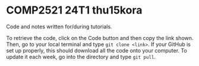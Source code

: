 # COMP2521 24T1 thu15kora

Code and notes written for/during tutorials.

To retrieve the code, click on the Code button and then copy the link shown. Then, go to your local terminal and type `git clone <link>`. If your GitHub is set up properly, this should download all the code onto your computer. To update it each week, go into the directory and type `git pull`. 
